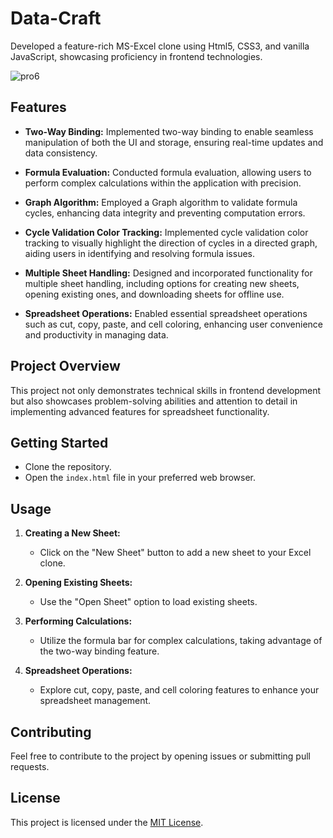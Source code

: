 

# Data-Craft

Developed a feature-rich MS-Excel clone using Html5, CSS3, and vanilla JavaScript, showcasing proficiency in frontend technologies.

![pro6](https://github.com/Hrithik0112/Work_Sheets/assets/122002784/d84caba0-4fea-4814-9baf-2bd8522aa12d)


## Features

- **Two-Way Binding:** Implemented two-way binding to enable seamless manipulation of both the UI and storage, ensuring real-time updates and data consistency.

- **Formula Evaluation:** Conducted formula evaluation, allowing users to perform complex calculations within the application with precision.

- **Graph Algorithm:** Employed a Graph algorithm to validate formula cycles, enhancing data integrity and preventing computation errors.

- **Cycle Validation Color Tracking:** Implemented cycle validation color tracking to visually highlight the direction of cycles in a directed graph, aiding users in identifying and resolving formula issues.

- **Multiple Sheet Handling:** Designed and incorporated functionality for multiple sheet handling, including options for creating new sheets, opening existing ones, and downloading sheets for offline use.

- **Spreadsheet Operations:** Enabled essential spreadsheet operations such as cut, copy, paste, and cell coloring, enhancing user convenience and productivity in managing data.

## Project Overview

This project not only demonstrates technical skills in frontend development but also showcases problem-solving abilities and attention to detail in implementing advanced features for spreadsheet functionality.

## Getting Started

- Clone the repository.
- Open the `index.html` file in your preferred web browser.

## Usage

1. **Creating a New Sheet:**
   - Click on the "New Sheet" button to add a new sheet to your Excel clone.

2. **Opening Existing Sheets:**
   - Use the "Open Sheet" option to load existing sheets.

3. **Performing Calculations:**
   - Utilize the formula bar for complex calculations, taking advantage of the two-way binding feature.

4. **Spreadsheet Operations:**
   - Explore cut, copy, paste, and cell coloring features to enhance your spreadsheet management.

## Contributing

Feel free to contribute to the project by opening issues or submitting pull requests.

## License

This project is licensed under the [MIT License](LICENSE).



